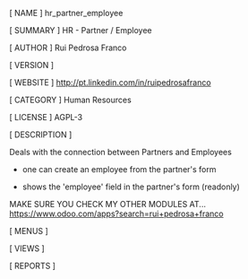 [ NAME ]
hr_partner_employee


[ SUMMARY ]
HR - Partner / Employee


[ AUTHOR ]
Rui Pedrosa Franco


[ VERSION ]



[ WEBSITE ]
http://pt.linkedin.com/in/ruipedrosafranco


[ CATEGORY ]
Human Resources


[ LICENSE ]
AGPL-3


[ DESCRIPTION ]

Deals with the connection between Partners and Employees


- one can create an employee from the partner's form

- shows the 'employee' field in the partner's form (readonly)

                        
MAKE SURE YOU CHECK MY OTHER MODULES AT... https://www.odoo.com/apps?search=rui+pedrosa+franco
                        


[ MENUS ]



[ VIEWS ]



[ REPORTS ]
